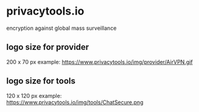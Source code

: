 # privacytools.io
encryption against global mass surveillance

## logo size for provider
200 x 70 px
example: https://www.privacytools.io/img/provider/AirVPN.gif

## logo size for tools
120 x 120 px
example: https://www.privacytools.io/img/tools/ChatSecure.png
